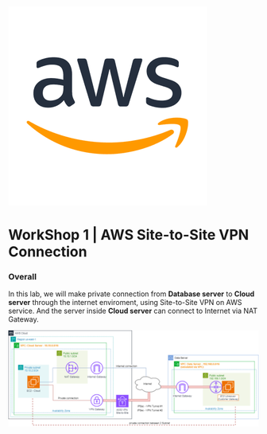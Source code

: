 
![intro](/static/images/sssss.png)

# WorkShop 1 | AWS Site-to-Site VPN Connection

### Overall
In this lab, we will make private connection from **Database server** to **Cloud server** through the internet enviroment, using Site-to-Site VPN on AWS service. And the server inside **Cloud server** can connect to Internet via NAT Gateway.

![intro](/static/images/1.introduce/intro-03.png)

